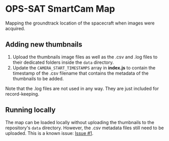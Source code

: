 # OPS-SAT SmartCam Map
Mapping the groundtrack location of the spacecraft when images were acquired.

## Adding new thumbnails
1. Upload the thumbnails image files as well as the .csv and .log files to their dedicated folders inside the `data` directory.
2. Update the `CAMERA_START_TIMESTAMPS` array in **index.js** to contain the timestamp of the .csv filename that contains the metadata of the thumbnails to be added.

Note that the .log files are not used in any way. They are just included for record-keeping.
## Running locally
The map can be loaded locally without uploading the thumbnails to the repository's `data` directory. However, the .csv metadata files still need to be uploaded. This is a known issue: [Issue \#1](https://github.com/georgeslabreche/opssat-smartcam-map/issues/1).

